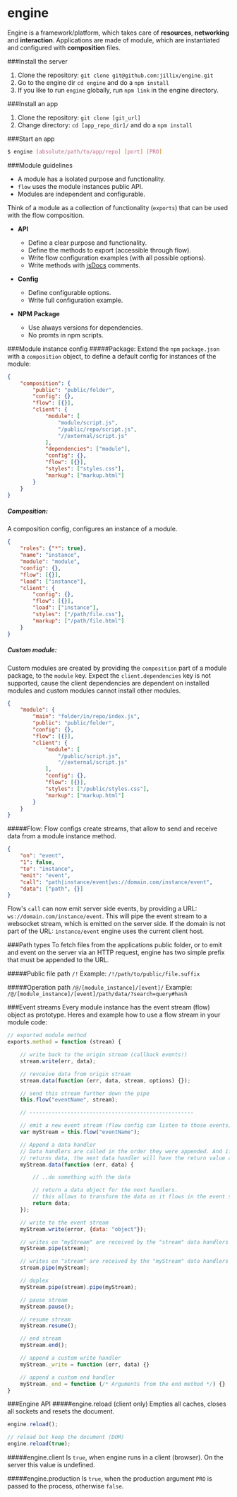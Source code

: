 engine
======

Engine is a framework/platform, which takes care of **resources**, **networking** and **interaction**.
Applications are made of module, which are instantiated and configured with **composition** files.

###Install the server
1. Clone the repository: `git clone git@github.com:jillix/engine.git`
2. Go to the engine dir `cd engine` and do a `npm install`
3. If you like to run `engine` globally, run `npm link` in the engine directory.

###Install an app
1. Clone the repository: `git clone [git_url]`
2. Change directory: `cd [app_repo_dir]/` and do a `npm install`

###Start an app
```sh
$ engine [absolute/path/to/app/repo] [port] [PRO]
```
###Module guidelines
* A module has a isolated purpose and functionality.
* `flow` uses the module instances public API.
* Modules are independent and configurable.

Think of a module as a collection of functionality (`exports`) that can be used with the flow composition.

- **API**
    * Define a clear purpose and functionality.
    * Define the methods to export (accessible through flow).
    * Write flow configuration examples (with all possible options).
    * Write methods with [jsDocs](https://github.com/jsdoc3/jsdoc) comments.

- **Config**
    * Define configurable options.
    * Write full configuration example.

- **NPM Package**
    * Use always versions for dependencies.
    * No promts in npm scripts.

###Module instance config
#####Package:
Extend the `npm` `package.json` with a `composition` object, to define a default config for instances of the module:
```json
{
    "composition": {
        "public": "public/folder",
        "config": {},
        "flow": [{}],
        "client": {
            "module": [
                "module/script.js",
                "/public/repo/script.js",
                "//external/script.js"
            ],
            "dependencies": ["module"],
            "config": {},
            "flow": [{}],
            "styles": ["styles.css"],
            "markup": ["markup.html"]
        }
    }
}
```
##### Composition:
A composition config, configures an instance of a module.
```json
{
    "roles": {"*": true},
    "name": "instance",
    "module": "module",
    "config": {},
    "flow": [{}],
    "load": ["instance"],
    "client": {
        "config": {},
        "flow": [{}],
        "load": ["instance"],
        "styles": ["/path/file.css"],
        "markup": ["/path/file.html"]
    }
}
```
##### Custom module:
Custom modules are created by providing the `composition` part of a module package, to the `module` key.
Expect the `client.dependencies` key is not supported, cause the client dependencies are dependent on installed
modules and custom modules cannot install other modules.
```json
{
    "module": {
        "main": "folder/in/repo/index.js",
        "public": "public/folder",
        "config": {},
        "flow": [{}],
        "client": {
            "module": [
                "/public/script.js",
                "//external/script.js"
            ],
            "config": {},
            "flow": [{}],
            "styles": ["/public/styles.css"],
            "markup": ["markup.html"]
        }
    }
}
```
#####Flow:
Flow configs create streams, that allow to send and receive data from a module instance method.
```json
{
    "on": "event",
    "1": false,
    "to": "instance",
    "emit": "event",
    "call": "path|instance/event|ws://domain.com/instance/event",
    "data": ["path", {}]
}
```
Flow's `call` can now emit server side events, by providing a URL: `ws://domain.com/instance/event`. This will pipe the event stream to a websocket stream, which is emitted on the server side. If the domain is not part of the URL: `instance/event` engine uses the current client host.

###Path types
To fetch files from the applications public folder, or to emit and event on the server via an HTTP request, engine has two simple prefix that must be appended to the URL.

#####Public file path `/!`
Example: `/!/path/to/public/file.suffix`

#####Operation path `/@/[module_instance]/[event]/`
Example: `/@/[module_instance]/[event]/path/data/?search=query#hash`

###Event streams
Every module instance has the event stream (flow) object as prototype.
Heres and example how to use a flow stream in your module code:
```js
// exported module method
exports.method = function (stream) {

    // write back to the origin stream (callback events!)
    stream.write(err, data);

    // revceive data from origin stream
    stream.data(function (err, data, stream, options) {});

    // send this stream further down the pipe
    this.flow("eventName", stream);

    // ----------------------------------------------------

    // emit a new event stream (flow config can listen to those events)
    var myStream = this.flow("eventName");

    // Append a data handler
    // Data handlers are called in the order they were appended. And if a data handler
    // returns data, the next data handler will have the return value as data argument.
    myStream.data(function (err, data) {

        // ..do something with the data

        // return a data object for the next handlers.
        // this allows to transform the data as it flows in the event stream.
        return data;
    });

    // write to the event stream
    myStream.write(error, {data: "object"});

    // writes on "myStream" are received by the "stream" data handlers
    myStream.pipe(stream);

    // writes on "stream" are received by the "myStream" data handlers
    stream.pipe(myStream);

    // duplex
    myStream.pipe(stream).pipe(myStream);

    // pause stream
    myStream.pause();

    // resume stream
    myStream.resume();

    // end stream
    myStream.end();

    // append a custom write handler
    myStream._write = function (err, data) {}

    // append a custom end handler
    myStream._end = function (/* Arguments from the end method */) {}
}
```
###Engine API
#####engine.reload (client only)
Empties all caches, closes all sockets and resets the document.
```js
engine.reload();

// reload but keep the document (DOM)
engine.reload(true);
```
#####engine.client
Is `true`, when engine runs in a client (browser). On the server this value is undefined.

#####engine.production
Is `true`, when the production argument `PRO` is passed to the process, otherwise `false`.
